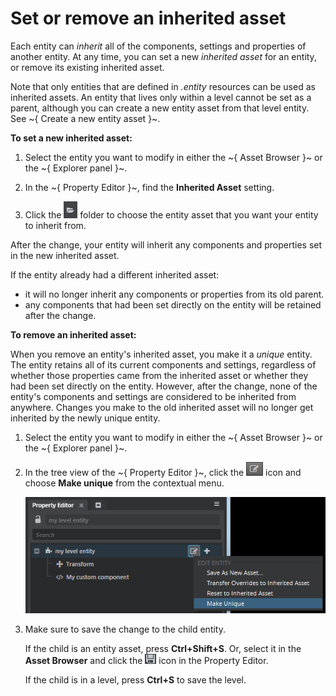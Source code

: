 # Set or remove an inherited asset

Each entity can *inherit* all of the components, settings and properties of another entity. At any time, you can set a new *inherited asset* for an entity, or remove its existing inherited asset.

Note that only entities that are defined in *.entity* resources can be used as inherited assets. An entity that lives only within a level cannot be set as a parent, although you can create a new entity asset from that level entity. See ~{ Create a new entity asset }~.

**To set a new inherited asset:**

1.	Select the entity you want to modify in either the ~{ Asset Browser }~ or the ~{ Explorer panel }~.

1.	In the ~{ Property Editor }~, find the **Inherited Asset** setting.

1.	Click the ![Choose resource](../images/icon_browse.png) folder to choose the entity asset that you want your entity to inherit from.

After the change, your entity will inherit any components and properties set in the new inherited asset.

If the entity already had a different inherited asset:

-	it will no longer inherit any components or properties from its old parent.
-	any components that had been set directly on the entity will be retained after the change.

**To remove an inherited asset:**

When you remove an entity's inherited asset, you make it a *unique* entity. The entity retains all of its current components and settings, regardless of whether those properties came from the inherited asset or whether they had been set directly on the entity. However, after the change, none of the entity's components and settings are considered to be inherited from anywhere. Changes you make to the old inherited asset will no longer get inherited by the newly unique entity.

1.	Select the entity you want to modify in either the ~{ Asset Browser }~ or the ~{ Explorer panel }~.

1.	In the tree view of the ~{ Property Editor }~, click the ![Edit entity](../images/icon_edit_shader.png) icon and choose **Make unique** from the contextual menu.

	![Make unique](../images/entities_make_unique.png)

1.	Make sure to save the change to the child entity.

	If the child is an entity asset, press **Ctrl+Shift+S**. Or, select it in the **Asset Browser** and click the ![Save changes](../images/icon_property_editor_save.png) icon in the Property Editor.

	If the child is in a level, press **Ctrl+S** to save the level.
